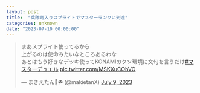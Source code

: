 ```yaml
---
layout: post
title:  "兵隊竜入りスプライトでマスターランクに到達"
categories: unknown
date: "2023-07-10 00:00:00"
---
```


<blockquote class="twitter-tweet tw-align-center"><p lang="ja" dir="ltr">まあスプライト使ってるから<br>上がるのは使命みたいなところあるわな<br>あとはもう好きなデッキ使ってKONAMIのクソ環境に文句を言うだけ<a href="https://twitter.com/hashtag/%E3%83%9E%E3%82%B9%E3%82%BF%E3%83%BC%E3%83%87%E3%83%A5%E3%82%A8%E3%83%AB?src=hash&amp;ref_src=twsrc%5Etfw">#マスターデュエル</a> <a href="https://t.co/MSKXuCObVO">pic.twitter.com/MSKXuCObVO</a></p>&mdash; まきえたん🥦☘️ (@makietanX) <a href="https://twitter.com/makietanX/status/1677871032240345088?ref_src=twsrc%5Etfw">July 9, 2023</a></blockquote> <script async src="https://platform.twitter.com/widgets.js" charset="utf-8"></script>


